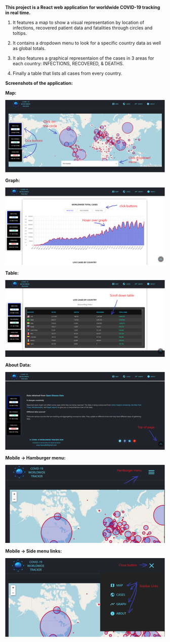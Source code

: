 **This project is a React web application for worldwide COVID-19 tracking in real time.** 

1. It features a map to show a visual representation by location of infections, recovered patient data and fatalities through circles and toltips. 

2. It contains a dropdown menu to look for a specific country data as well as global totals.

3. It also features a graphical representaion of the cases in 3 areas for each country: INFECTIONS, RECOVERED, & DEATHS.

4. Finally a table that lists all cases from every country.

**Screenshots of the application:**

**Map:**

<img src="src/images/screenshots/Capture1.PNG">

**Graph:**

<img src='src/images/screenshots/Capture2.PNG'>

**Table:**

<img src='src/images/screenshots/Capture3.PNG'>

**About Data:**

<img src='src/images/screenshots/Capture4.PNG'>

**Mobile -> Hamburger menu:**

<img src='src/images/screenshots/Capture5.PNG'>

**Mobile -> Side menu links:**

<img src='src/images/screenshots/Capture6.PNG'>
